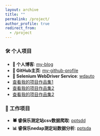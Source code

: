 ```yaml
---
layout: archive
title: ""
permalink: /project/
author_profile: true
redirect_from:
  - /project
---
```


### 🛠️ 个人项目

- **📝 个人博客**: [my-blog](https://github.com/tony2015116/blogdown)
- **👤 GitHub主页**: [my-github-profile](https://github.com/tony2015116/tony2015116)
- **🔧 Selenium WebDriver Service**: [wdauto](https://tony2015116.github.io/wdauto/)
- [查看我的项目作品集1](https://tony2015116.github.io/portfolio/G-matrix_Blup_lme4/)
- [查看我的项目作品集2](https://tony2015116.github.io/portfolio/portfolio-1/)
- [查看我的项目作品集2](https://tony2015116.github.io/files/G-matrix_Blup_lme4.html)


### 💼️ 工作项目
- **🕷 睿保乐测定站csv数据爬取**: [pptsdd](https://tony2015116.github.io/pptsdd/)
- **📊 睿保乐nedap测定站数据分析**: [pptsda](https://tony2015116.github.io/pptsda/)
